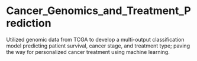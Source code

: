 # Cancer_Genomics_and_Treatment_Prediction
Utilized genomic data from TCGA to develop a multi-output classification model predicting patient survival, cancer stage, and treatment type; paving the way for personalized cancer treatment using machine learning.
